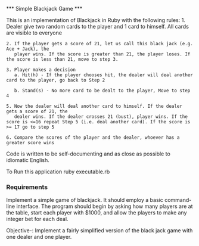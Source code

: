*** Simple Blackjack Game ***

This is an implementation of Blackjack in Ruby with the following rules:
    1. Dealer give two random cards to the player and 1 card to himself. All cards are visible
       to everyone

    2. If the player gets a score of 21, let us call this black jack (e.g. Ace + Jack), the
       player wins. If the score is greater than 21, the player loses. If the score is less than 21, move to step 3.

    3. Player makes a decision
       a. Hit(h) - If the player chooses hit, the dealer will deal another card to the player, go back to Step 2

       b. Stand(s) - No more card to be dealt to the player, Move to step 4

    5. Now the dealer will deal another card to himself. If the dealer gets a score of 21, the
       dealer wins. If the dealer crosses 21 (bust), player wins. If the score is <=16 repeat Step 5 (i.e. deal another card). If the score is >= 17 go to step 5

    6. Compare the scores of the player and the dealer, whoever has a greater score wins


Code is written to be self-documenting and as close as possible to idiomatic English.

To Run this application
    ruby executable.rb


### Requirements
Implement a simple game of blackjack. It should employ a basic command-line interface. The program should begin by asking how many players are at the table, start each player with $1000, and allow the players to make any integer bet for each deal.

Objective-:  Implement a fairly simplified version of the black jack game with one dealer and one player.
